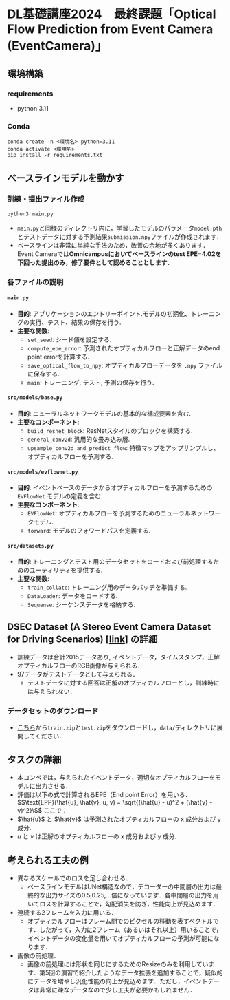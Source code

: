 # DL基礎講座2024　最終課題「Optical Flow Prediction from Event Camera (EventCamera)」



## 環境構築
### requirements
- python 3.11

### Conda
```
conda create -n <環境名> python=3.11
conda activate <環境名>
pip install -r requirements.txt
```

## ベースラインモデルを動かす
### 訓練・提出ファイル作成
```bash
python3 main.py
```
- `main.py`と同様のディレクトリ内に，学習したモデルのパラメータ`model.pth`とテストデータに対する予測結果`submission.npy`ファイルが作成されます．
- ベースラインは非常に単純な手法のため，改善の余地が多くあります．Event Cameraでは**Omnicampusにおいてベースラインのtest EPE=4.02を下回った提出のみ，修了要件として認めることとします．**

### 各ファイルの説明
#### `main.py`
- **目的**: アプリケーションのエントリーポイント.モデルの初期化、トレーニングの実行、テスト、結果の保存を行う.
- **主要な関数**:
  - `set_seed`: シード値を設定する.
  - `compute_epe_error`: 予測されたオプティカルフローと正解データのend point errorを計算する.
  - `save_optical_flow_to_npy`: オプティカルフローデータを `.npy` ファイルに保存する.
  - `main`: トレーニング, テスト, 予測の保存を行う.

#### `src/models/base.py`
- **目的**: ニューラルネットワークモデルの基本的な構成要素を含む.
- **主要なコンポーネント**:
  - `build_resnet_block`: ResNetスタイルのブロックを構築する.
  - `general_conv2d`: 汎用的な畳み込み層.
  - `upsample_conv2d_and_predict_flow`: 特徴マップをアップサンプルし、オプティカルフローを予測する.

#### `src/models/evflownet.py`
- **目的**: イベントベースのデータからオプティカルフローを予測するための `EVFlowNet` モデルの定義を含む.
- **主要なコンポーネント**:
  - `EVFlowNet`: オプティカルフローを予測するためのニューラルネットワークモデル.
  - `forward`: モデルのフォワードパスを定義する.

#### `src/datasets.py`
- **目的**: トレーニングとテスト用のデータセットをロードおよび前処理するためのユーティリティを提供する.
- **主要な関数**:
  - `train_collate`: トレーニング用のデータバッチを準備する.
  - `DataLoader`: データをロードする.
  - `Sequense`: シーケンスデータを格納する.

## DSEC Dataset (A Stereo Event Camera Dataset for Driving Scenarios) [[link](https://dsec.ifi.uzh.ch/)] の詳細
- 訓練データは合計2015データあり, イベントデータ，タイムスタンプ，正解オプティカルフローのRGB画像が与えられる．
- 97データがテストデータとして与えられる．
  - テストデータに対する回答は正解のオプティカルフローとし，訓練時には与えられない．
 
### データセットのダウンロード
- [こちら](https://drive.google.com/drive/folders/1xFVpggqbBxuwwy1MpIESyhhiKN052FJ1?usp=drive_link)から`train.zip`と`test.zip`をダウンロードし，`data/`ディレクトリに展開してください．

## タスクの詳細
- 本コンペでは，与えられたイベントデータ，適切なオプティカルフローをモデルに出力させる．
- 評価は以下の式で計算されるEPE（End point Error）を用いる．
$$\text{EPP}(\hat{u}, \hat{v}, u, v) = \sqrt{(\hat{u} - u)^2 + (\hat{v} - v)^2}\$$
ここで：
- $\hat{u}\$ と $\hat{v}\$ は予測されたオプティカルフローの x 成分および y 成分.
- $u$ と $v$ は正解のオプティカルフローの x 成分および y 成分.

## 考えられる工夫の例
- 異なるスケールでのロスを足し合わせる．
  - ベースラインモデルはUNet構造なので，デコーダーの中間層の出力は最終的な出力サイズの0.5,0.25,...倍になっています．各中間層の出力を用いてロスを計算することで，勾配消失を防ぎ，性能向上が見込めます．
- 連続する2フレームを入力に用いる．
  - オプティカルフローはフレーム間でのピクセルの移動を表すベクトルです．したがって，入力に2フレーム（あるいはそれ以上）用いることで，イベントデータの変化量を用いてオプティカルフローの予測が可能になります．
- 画像の前処理．
  - 画像の前処理には形状を同じにするためのResizeのみを利用しています．第5回の演習で紹介したようなデータ拡張を追加することで，疑似的にデータを増やし汎化性能の向上が見込めます．ただし，イベントデータは非常に疎なデータなので少し工夫が必要かもしれません．

